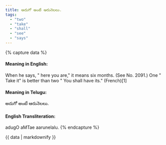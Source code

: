 ```yaml
---
title: అదుగో అంటే ఆరునెలలు.
tags:
  - "two"
  - "take"
  - "shall"
  - "see"
  - "says"
---
```


{% capture data %}
#### Meaning in English:
When he says, " here you are," it means six months.
(See No. 2091.)
One " Take it" is better than two " You shall have its." (French)[1]

#### Meaning in Telugu:
అదుగో అంటే ఆరునెలలు.

#### English Transliteration:
adugO aMTae aarunelalu.
{% endcapture %}

<div class="notice">{{ data | markdownify }}</div>

